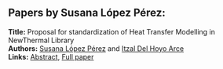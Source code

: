 <h2>Papers by Susana López Pérez:</h2>
<p>
<b>Title:</b> Proposal for standardization of Heat Transfer Modelling  in NewThermal Library<br />
<b>Authors:</b> <a href="../authors/author_199.html">Susana López Pérez</a> and <a href="../authors/author_65.html">Itzal Del Hoyo Arce</a><br />
<b>Links:</b> <a href="../abstracts/abstract_126.pdf">Abstract</a>, <a href="../submissions/ECP140961189_LopezperezDelhoyoarce.pdf">Full paper</a>
</p>